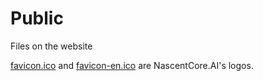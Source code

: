 # Public

Files on the website

[favicon.ico](favicon.ico) and [favicon-en.ico](favicon-en.ico) are NascentCore.AI's logos.
